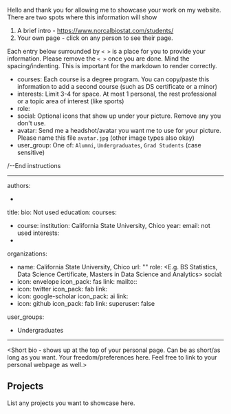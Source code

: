 Hello and thank you for allowing me to showcase your work on my website. 
There are two spots where this information will show
1. A brief intro - https://www.norcalbiostat.com/students/
2. Your own page - click on any person to see their page. 

Each entry below surrounded by `< >` is a place for you to provide your information. 
Please remove the `< >` once you are done. 
Mind the spacing/indenting. This is important for the markdown to render correctly. 

* courses: Each course is a degree program. You can copy/paste this information to add a second course (such as DS certificate or a minor)
* interests: Limit 3-4 for space. At most 1 personal, the rest professional or a topic area of interest (like sports)
* role: <Put your current academic program here>
* social: Optional icons that show up under your picture. Remove any you don't use.
* avatar: Send me a headshot/avatar you want me to use for your picture. Please name this file `avatar.jpg` (other image types also okay)
* user_group: One of: `Alumni`, `Undergraduates`, `Grad Students` (case sensitive)

/--End instructions


---
authors:
- <Your Name>
title: <your name>
bio: Not used
education:
  courses:
  - course: <Your degree program>
    institution: California State University, Chico
    year: <expected graduation year>
email: not used
interests:
- <Statistics> 
organizations:
- name: California State University, Chico
  url: ""
role: <E.g. BS Statistics, Data Science Certificate, Masters in Data Science and Analytics>
social:
- icon: envelope
  icon_pack: fas
  link: mailto::<your email>
- icon: twitter
  icon_pack: fab
  link: <your link>
- icon: google-scholar
  icon_pack: ai
  link: <your link>
- icon: github
  icon_pack: fab
  link: <your link>
superuser: false

user_groups:
- Undergraduates
---

<Short bio - shows up at the top of your personal page. Can be as short/as long as you want. Your freedom/preferences here. Feel free to link to your personal webpage as well.> 

## Projects

List any projects you want to showcase here. 

